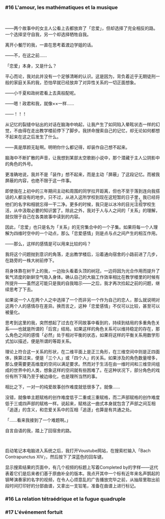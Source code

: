 ### #16 L'amour, les mathématiques et la musique

&emsp;

——两个故事中的女主人公看上去都放弃了「恋爱」，但却选择了完全相反的路。一个选择坚守自我，另一个却选择牺牲自我。

离开小餐厅的我，一直在思考着渡边学姐的话。

——不，在这之前……

「恋爱」本身，又是什么？

平心而论，我对此并没有一个足够清晰的认识。这是因为，背负着近乎无期徒刑一般的家庭关系的我，恐怕早就已经放弃了对异性关系的一切正面想象。

——小千夏和政树君看上去真般配呢。

——嗯！政君和我，就像××一样……

——！！！

从记忆的裂缝中钻出的对话在脑海中响起，让我产生了如同陷入晕眩状态一样的幻觉，不由得在走出教学楼前停下了脚步。我拼命搜索自己的记忆，却无论如何都想不起来在这之后发生了什么。

——真是厚颜无耻啊。明明你什么都记得，却装作自己想不起来。

脑海中不断扩散的声音，让我想到某部太空歌剧小说中，那个潜藏于主人公阴影中的角色的外号。

更准确地说，我并不是「装作」想不起来，而是主动「屏蔽」了这段记忆。而被我屏蔽的内容，也绝不限于这一件事。

即使我在上初中的三年期间主动和周围的同学拉开距离，但也不至于落到连向我搭话的人都没有的地步。只不过，从进入这所学校到现在这短暂的日子里，我已经将他们的名字和相貌忘得一干二净。更多的时候，我只是以冰冷的目光<ruby><rb>注视</rb><rt>扫描</rt></ruby>学校生活，从中汲取必要的知识罢了。除此之外，我对于人与人之间的「关系」的理解，就仅限于自己在各类故事中读到的内容。

因此，「恋爱」也只是名为「关系」的无穷集合中的一个子集。如果将每一个人理解为四维时空中的一个动点，那么「恋爱感情」则是点与点之间产生的相互作用。

——那么，这样的感情是可以用来比较的吗？

我将这个问题抛到意识的角落，走出教学楼后，沿着通向宿舍的小路前进了几步，在路旁的一株大树前停下。

将身体靠在树干上的我，一边抬头看着头顶的树冠，一边将因为光合作用而提升了氧气浓度的新鲜空气吸入身体。确认自己的大脑工作效率相比在教学楼里的时候有所提升——虽然这可能只是我的自我暗示——之后，我才再次捡起之前的问题，继续思考了下去。

如果说一个人在两个人之中选择了一个而非另一个作为自己的恋人，那么就说明对这两个人的感情存在差异。换而言之，这种「恋爱感情」不仅可以比较，甚至可以被量化。

思考到这里的我，突然想起了过去在不同故事中看到的，持续到结局的多重角色关系——也就是所谓的「后宫」结局。如果这样的角色关系可以维持稳定的存在，那么角色之间的感情「必然」处于相对平衡的状态，如果将这样的平衡关系用数学形式加以描述，便是所谓的等距关系。

理论上符合这一关系的形状，在二维平面上是正三角形，在三维空间中则是正四面体，换算过来，便是「三个人」或「四个人」的关系。如果涉及的角色数量增多，那么便需要更高维度的空间以满足要求。然而对于生活在由一维时间和三维空间组成的世界中的人类，想象这样的空间就有些困难了。在这种状况下，部分角色的戏份有所下降乃至于被边缘化，也是理所当然的事。

相比之下，一对一的纯爱故事创作难度就低很多了。就像……

没错，就像单主题赋格的创作难度低于二重或三重赋格，而二声部赋格的创作难度低于三或四声部的赋格一样。说起来，赋格这一曲式本身就包含了声部之间互相「追逐」的含义，和恋爱关系中的互相「追逐」也算是有共通之处。

「……看来我接到了一个难题啊。」

自言自语的我，踏上了回宿舍的路。

&emsp;

启动笔记本电脑进入系统之后，我打开Voustube网站，在搜索栏输入「Bach Contrapunctus XIV」，然后按下了深蓝色的回车键。

显示搜索结果的页面中，有几个视频的标题上写着Completed by的字样——这代表着它们是后来者们基于原曲补全的版本。我点开其中一个标有近年来名声鹊起的钢琴演奏家的名字的视频，在令人心烦意乱的广告播放完毕之前，从抽屉里取出前段时间打印好的分部曲谱，又拿出一支铅笔，准备在曲谱上进行标记。


### #16 La relation tétraédrique et la fugue quadruple

### #17 L'événement fortuit
